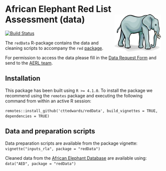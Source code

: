 African Elephant Red List Assessment (data)  <img src='african-elephant.jpg' align="right" height="120" />
===========================================
[![Build Status](https://app.travis-ci.com/cttedwards/redData.svg?token=oxZdiRsNesp8jgJE5pF3&branch=master)](https://app.travis-ci.com/cttedwards/redData)

The `redData` R-package contains the data and cleaning scripts to accompany the `red` [package](https://github.com/cttedwards/red).

For permission to access the data please fill in the [Data Request Form](https://forms.gle/S1FBWAon51f4rZKE8) and send to the [AERL team](mailto:redlist.africanelephants@gmail.com).

## Installation
This package has been built using `R >= 4.1.0`. To install the package we recommend using the `remotes` package and executing the following command from within an active R session:

`remotes::install_github('cttedwards/redData', build_vignettes = TRUE, dependencies = TRUE)`

## Data and preparation scripts
Data preparation scripts are available from the package vignette:
`vignette("inputs_rla", package = "redData")`

Cleaned data from the [African Elephant Database](http://africanelephantdatabase.org/) are available using:
`data("AED", package = "redData")`

